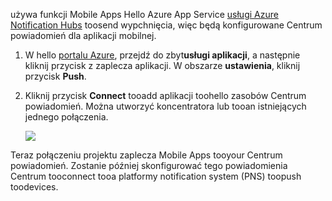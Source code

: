 używa funkcji Mobile Apps Hello Azure App Service [usługi Azure Notification Hubs] toosend wypchnięcia, więc będą konfigurowane Centrum powiadomień dla aplikacji mobilnej.

1. W hello [portalu Azure], przejdź do zbyt**usługi aplikacji**, a następnie kliknij przycisk z zaplecza aplikacji. W obszarze **ustawienia**, kliknij przycisk **Push**.
2. Kliknij przycisk **Connect** tooadd aplikacji toohello zasobów Centrum powiadomień. Można utworzyć koncentratora lub tooan istniejących jednego połączenia.

    ![](./media/app-service-mobile-create-notification-hub/configure-hub-flow.png)

Teraz połączeniu projektu zaplecza Mobile Apps tooyour Centrum powiadomień. Zostanie później skonfigurować tego powiadomienia Centrum tooconnect tooa platformy notification system (PNS) toopush toodevices.

[portalu Azure]: https://portal.azure.com/
[usługi Azure Notification Hubs]: https://azure.microsoft.com/en-us/documentation/articles/notification-hubs-push-notification-overview/

